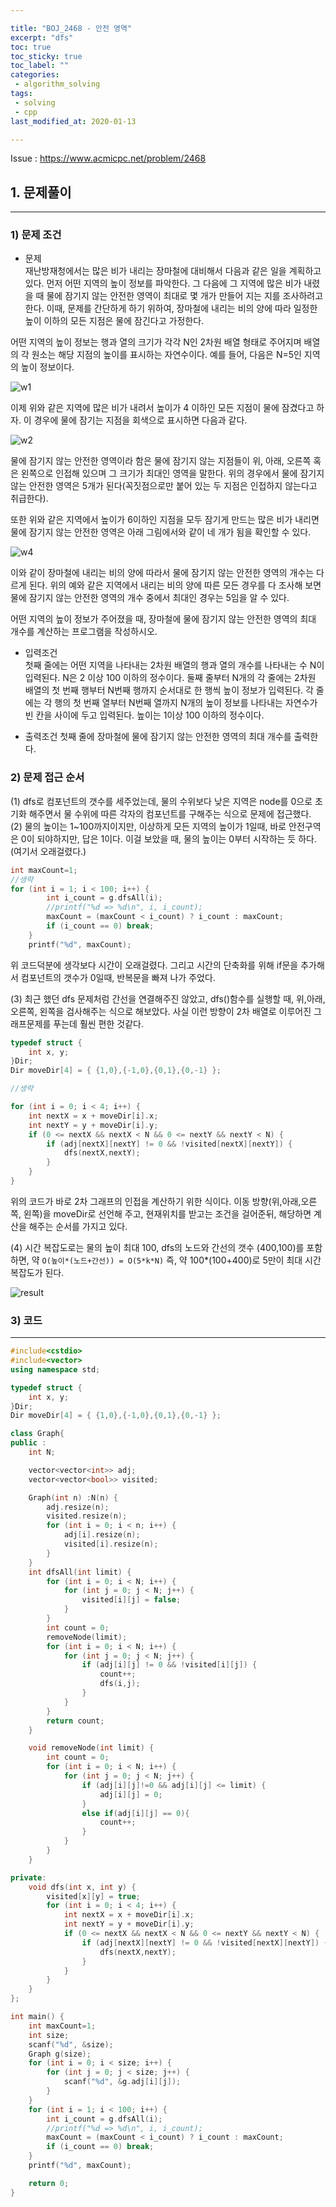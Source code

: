 ```yaml
---

title: "BOJ_2468 - 안전 영역"  
excerpt: "dfs"  
toc: true  
toc_sticky: true  
toc_label: ""  
categories:  
 - algorithm_solving  
tags:  
 - solving  
 - cpp  
last_modified_at: 2020-01-13

---
```


Issue : <https://www.acmicpc.net/problem/2468>

## 1. 문제풀이  

- - -

### 1) 문제 조건

- 문제  
재난방재청에서는 많은 비가 내리는 장마철에 대비해서 다음과 같은 일을 계획하고 있다. 먼저 어떤 지역의 높이 정보를 파악한다. 그 다음에 그 지역에 많은 비가 내렸을 때 물에 잠기지 않는 안전한 영역이 최대로 몇 개가 만들어 지는 지를 조사하려고 한다. 이때, 문제를 간단하게 하기 위하여, 장마철에 내리는 비의 양에 따라 일정한 높이 이하의 모든 지점은 물에 잠긴다고 가정한다.  

어떤 지역의 높이 정보는 행과 열의 크기가 각각 N인 2차원 배열 형태로 주어지며 배열의 각 원소는 해당 지점의 높이를 표시하는 자연수이다. 예를 들어, 다음은 N=5인 지역의 높이 정보이다.  

![w1](https://user-images.githubusercontent.com/42687768/72441391-f1b26a80-37ed-11ea-8769-a89d20636a52.png)  

이제 위와 같은 지역에 많은 비가 내려서 높이가 4 이하인 모든 지점이 물에 잠겼다고 하자. 이 경우에 물에 잠기는 지점을 회색으로 표시하면 다음과 같다.  

![w2](https://user-images.githubusercontent.com/42687768/72441393-f2e39780-37ed-11ea-9d08-91091253400e.png)  

물에 잠기지 않는 안전한 영역이라 함은 물에 잠기지 않는 지점들이 위, 아래, 오른쪽 혹은 왼쪽으로 인접해 있으며 그 크기가 최대인 영역을 말한다. 위의 경우에서 물에 잠기지 않는 안전한 영역은 5개가 된다(꼭짓점으로만 붙어 있는 두 지점은 인접하지 않는다고 취급한다).  

또한 위와 같은 지역에서 높이가 6이하인 지점을 모두 잠기게 만드는 많은 비가 내리면 물에 잠기지 않는 안전한 영역은 아래 그림에서와 같이 네 개가 됨을 확인할 수 있다.  

![w4](https://user-images.githubusercontent.com/42687768/72441394-f4ad5b00-37ed-11ea-8869-8314d6bfbb50.png)

이와 같이 장마철에 내리는 비의 양에 따라서 물에 잠기지 않는 안전한 영역의 개수는 다르게 된다. 위의 예와 같은 지역에서 내리는 비의 양에 따른 모든 경우를 다 조사해 보면 물에 잠기지 않는 안전한 영역의 개수 중에서 최대인 경우는 5임을 알 수 있다.  

어떤 지역의 높이 정보가 주어졌을 때, 장마철에 물에 잠기지 않는 안전한 영역의 최대 개수를 계산하는 프로그램을 작성하시오.  

- 입력조건  
첫째 줄에는 어떤 지역을 나타내는 2차원 배열의 행과 열의 개수를 나타내는 수 N이 입력된다. N은 2 이상 100 이하의 정수이다. 둘째 줄부터 N개의 각 줄에는 2차원 배열의 첫 번째 행부터 N번째 행까지 순서대로 한 행씩 높이 정보가 입력된다. 각 줄에는 각 행의 첫 번째 열부터 N번째 열까지 N개의 높이 정보를 나타내는 자연수가 빈 칸을 사이에 두고 입력된다. 높이는 1이상 100 이하의 정수이다.  

- 출력조건
첫째 줄에 장마철에 물에 잠기지 않는 안전한 영역의 최대 개수를 출력한다.  

### 2) 문제 접근 순서
  
(1) dfs로 컴포넌트의 갯수를 세주었는데, 물의 수위보다 낮은 지역은 node를 0으로 초기화 해주면서 물 수위에 따른 각자의 컴포넌트를 구해주는 식으로 문제에 접근했다.  
(2) 물의 높이는 1~100까지이지만, 이상하게 모든 지역의 높이가 1일때, 바로 안전구역은 0이 되야하지만, 답은 1이다. 이걸 보았을 때, 물의 높이는 0부터 시작하는 듯 하다. (여기서 오래걸렸다.)  

```cpp
int maxCount=1;
//생략
for (int i = 1; i < 100; i++) {
		int i_count = g.dfsAll(i);
		//printf("%d => %d\n", i, i_count);
		maxCount = (maxCount < i_count) ? i_count : maxCount;
		if (i_count == 0) break;
	}
	printf("%d", maxCount);
```

위 코드덕분에 생각보다 시간이 오래걸렸다. 그리고 시간의 단축화를 위해 if문을 추가해서 컴포넌트의 갯수가 0일때, 반복문을 빠져 나가 주었다.  

(3) 최근 했던 dfs 문제처럼 간선을 연결해주진 않았고, dfs()함수를 실행할 때, 위,아래, 오른쪽, 왼쪽을 검사해주는 식으로 해보았다. 사실 이런 방향이 2차 배열로 이루어진 그래프문제를 푸는데 훨씬 편한 것같다.  

```cpp
typedef struct {
	int x, y;
}Dir;
Dir moveDir[4] = { {1,0},{-1,0},{0,1},{0,-1} };

//생략

for (int i = 0; i < 4; i++) {
	int nextX = x + moveDir[i].x;
	int nextY = y + moveDir[i].y;
	if (0 <= nextX && nextX < N && 0 <= nextY && nextY < N) {
		if (adj[nextX][nextY] != 0 && !visited[nextX][nextY]) {
			dfs(nextX,nextY);
		}
	}
}
```

위의 코드가 바로 2차 그래프의 인접을 계산하기 위한 식이다. 이동 방향(위,아래,오른쪽, 왼쪽)을 moveDir로 선언해 주고, 현재위치를 받고는 조건을 걸어준뒤, 해당하면 계산을 해주는 순서를 가지고 있다.  

(4) 시간 복잡도로는 물의 높이 최대 100, dfs의 노드와 간선의 갯수 (400,100)를 포함하면, 약 `O(높이*(노드+간선)) = O(5*k*N)` 즉, 약 100*(100+400)로 5만이 최대 시간복잡도가 된다.  

![result](https://user-images.githubusercontent.com/42687768/72443704-0e50a180-37f2-11ea-9be3-cd1d6d8a88ac.JPG)


### 3) 코드

- - -

```cpp
#include<cstdio>
#include<vector>
using namespace std;

typedef struct {
	int x, y;
}Dir;
Dir moveDir[4] = { {1,0},{-1,0},{0,1},{0,-1} };

class Graph{
public :
	int N;

	vector<vector<int>> adj;
	vector<vector<bool>> visited;

	Graph(int n) :N(n) {
		adj.resize(n);
		visited.resize(n);
		for (int i = 0; i < n; i++) {
			adj[i].resize(n);
			visited[i].resize(n);
		}
	}
	int dfsAll(int limit) {
		for (int i = 0; i < N; i++) {
			for (int j = 0; j < N; j++) {
				visited[i][j] = false;
			}
		}
		int count = 0;
		removeNode(limit);
		for (int i = 0; i < N; i++) {
			for (int j = 0; j < N; j++) {
				if (adj[i][j] != 0 && !visited[i][j]) {
					count++;
					dfs(i,j);
				}
			}
		}
		return count;
	}

	void removeNode(int limit) {
		int count = 0;
		for (int i = 0; i < N; i++) {
			for (int j = 0; j < N; j++) {
				if (adj[i][j]!=0 && adj[i][j] <= limit) {
					adj[i][j] = 0;
				}
				else if(adj[i][j] == 0){
					count++;
				}
			}
		}
	}

private:
	void dfs(int x, int y) {
		visited[x][y] = true;
		for (int i = 0; i < 4; i++) {
			int nextX = x + moveDir[i].x;
			int nextY = y + moveDir[i].y;
			if (0 <= nextX && nextX < N && 0 <= nextY && nextY < N) {
				if (adj[nextX][nextY] != 0 && !visited[nextX][nextY]) {
					dfs(nextX,nextY);
				}
			}
		}
	}
};

int main() {
	int maxCount=1;
	int size;
	scanf("%d", &size);
	Graph g(size);
	for (int i = 0; i < size; i++) {
		for (int j = 0; j < size; j++) {
			scanf("%d", &g.adj[i][j]);
		}
	}
	for (int i = 1; i < 100; i++) {
		int i_count = g.dfsAll(i);
		//printf("%d => %d\n", i, i_count);
		maxCount = (maxCount < i_count) ? i_count : maxCount;
		if (i_count == 0) break;
	}
	printf("%d", maxCount);

	return 0;
}
```
